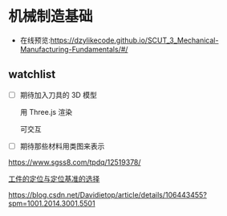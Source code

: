 # 机械制造基础

- 在线预览:https://dzylikecode.github.io/SCUT_3_Mechanical-Manufacturing-Fundamentals/#/

## watchlist

- [ ] 期待加入刀具的 3D 模型

  用 Three.js 渲染

  可交互

- [ ] 期待那些材料用类图来表示

https://www.sgss8.com/tpdq/12519378/

[工件的定位与定位基准的选择](https://zhuanlan.zhihu.com/p/259316784)

https://blog.csdn.net/Davidietop/article/details/106443455?spm=1001.2014.3001.5501
